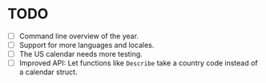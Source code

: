 # TODO

- [ ] Command line overview of the year.
- [ ] Support for more languages and locales.
- [ ] The US calendar needs more testing.
- [ ] Improved API: Let functions like `Describe` take a country code instead of a calendar struct.
